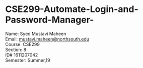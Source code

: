 # CSE299-Automate-Login-and-Password-Manager-
Name: Syed Mustavi Maheen  
Email: mustavi.maheen@northsouth.edu  
Course: CSE299  
Section: 8  
ID# 1611207042  
Semester: Summer,19   
